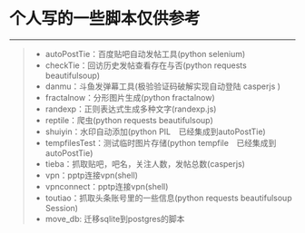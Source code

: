 # 个人写的一些脚本仅供参考

------

> * autoPostTie：百度贴吧自动发帖工具(python selenium)
> * checkTie：回访历史发帖查看存在与否(python requests beautifulsoup)
> * danmu：斗鱼发弹幕工具(极验验证码破解实现自动登陆 casperjs )
> * fractalnow：分形图片生成(python fractalnow)
> * randexp：正则表达式生成多种文字(randexp.js)
> * reptile：爬虫(python requests beautifulsoup)
> * shuiyin：水印自动添加(python PIL　已经集成到autoPostTie)
> * tempfilesTest：测试临时图片存储(python tempfile　已经集成到autoPostTie)
> * tieba：抓取贴吧，吧名，关注人数，发帖总数(casperjs)
> * vpn：pptp连接vpn(shell)
> * vpnconnect：pptp连接vpn(shell)
> * toutiao：抓取头条账号里的一些信息(python requests beautifulsoup Session)
> * move_db: 迁移sqlite到postgres的脚本
